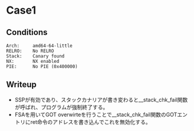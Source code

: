 # Case1
## Conditions
```
Arch:     amd64-64-little
RELRO:    No RELRO
Stack:    Canary found
NX:       NX enabled
PIE:      No PIE (0x400000)
```

## Writeup
- SSPが有効であり、スタックカナリアが書き変わると__stack_chk_fail関数が呼ばれ、プログラムが強制終了する。
- FSAを用いてGOT overwirteを行うことで__stack_chk_fail関数のGOTエントリにret命令のアドレスを書き込んでこれを無効化する。

